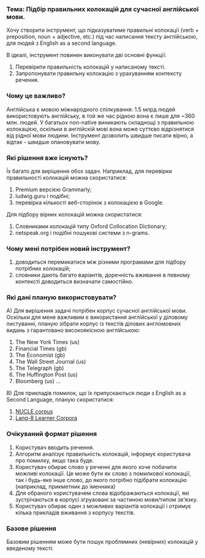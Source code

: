 ### Тема: Підбір правильних колокацій для сучасної англійської мови.

Хочу створити інструмент, що підказуватиме правильні колокації (verb + preposition, noun + adjective, etc.) під час написання тексту англійською, для людей з English as a second language.

В ідеалі, інструмент повинен виконувати дві основні функції:
1. Перевірити правильність колокацій у написаному тексті.
2. Запропонувати правильну колокацію з урахуванням контексту речення.


### Чому це важливо?

Англійська є мовою міжнародного спілкування: 1.5 млрд людей використовують англійську, в той же час рідною вона є лише для ~360 млн. людей. У багатьох non-native виникають складнощі з правильною колокацією, оскільки в англійскій мові вона може суттєво відрізнятися від рідної мови людини. Інструмент дозволить швидше писати вірно, а відтак - швидше опановувати мову.


### Які рішення вже існують?

Їх багато для вирішення обох задач.
Наприклад, для перевірки правильності колокацій можна скористатися:
1. Premium версією Grammarly;
2. ludwig.guru і подібні;
3. перевірка кількості веб-сторінок з колокацією в Google.

Для підбору вірних колокацій можна скористатися:
1. Словниками колокацій типу  Oxford Collocation Dictionary;
2. netspeak.org і подібні пошукові системи з n-grams.


### Чому мені потрібен новий інструмент?
1. доводиться перемикатися між різними програмами для підбору потрібних колокацій;
2. словники дають багато варіантів, доречність вживання в певному контексті доводиться визначати самостійно.


### Які дані планую використовувати?

A) Для вирішення задачі потрібен корпус сучасної англійської мови. Оскільки для мене важливим є використання англійської у діловому листуванні, планую зібрати корпус із текстів ділових англомовних видань з гарантовано високоякісною англійською:
1. The New York Times (us)
2. Financial Times (gb)
3. The Economist (gb)
4. The Wall Street Journal (us)
5. The Telegraph (gb)
6. The Huffington Post (us)
7. Bloomberg (us)
...

B) Для прикладів помилок, що їх припускаються люди з English as a Second Language, планую скористатися:
1. [NUCLE corpus](https://cogcomp.org/page/resource_view/57)
2. [Lang-8 Learner Corpora](http://cl.naist.jp/nldata/lang-8/)


### Очікуваний формат рішення

1. Користувач вводить речення.
2. Алгоритм аналізує правильність колокацій, інформує користувача про помилку, якщо така буде.
3. Користувач обирає слово у реченні для якого хоче побачити можливі колокації.
Це може бути як слово з помилкової колокації, так і будь-яке інше слово, до якого потрібно підібрати колокацію (наприклад, прикметник до іменника)
4. Для обраного користувачем слова відображаються колокації, які зустрічаються в корпусі згруаовані за частиною мови/типом зв'язку.
5. Користувач обирає один з можливих варіантів колокації і отримує кілька прикладів вживання з корпусу текстів.


### Базове рішення

Базовим рішенням може бути пошук проблемних (невірних) колокацій у введеному тексті.



